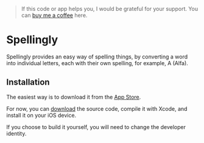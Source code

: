 > If this code or app helps you, I would be grateful for your support. You can [buy me a coffee](https://www.buymeacoffee.com/kumo77) here.

# Spellingly

Spellingly provides an easy way of spelling things, by converting a word into individual letters, each with their own spelling, for example, A (Alfa).

## Installation

The easiest way is to download it from the [App Store](https://apps.apple.com/us/app/spellingly/id1634868276).

For now, you can [download](https://github.com/kumo/Spellingly/tags) the source code, compile it with Xcode, and install it on your iOS device.

If you choose to build it yourself, you will need to change the developer identity.

